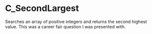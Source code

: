 # C_SecondLargest
Searches an array of positive integers and returns the second highest value. This was a career fair question I was presented with.
